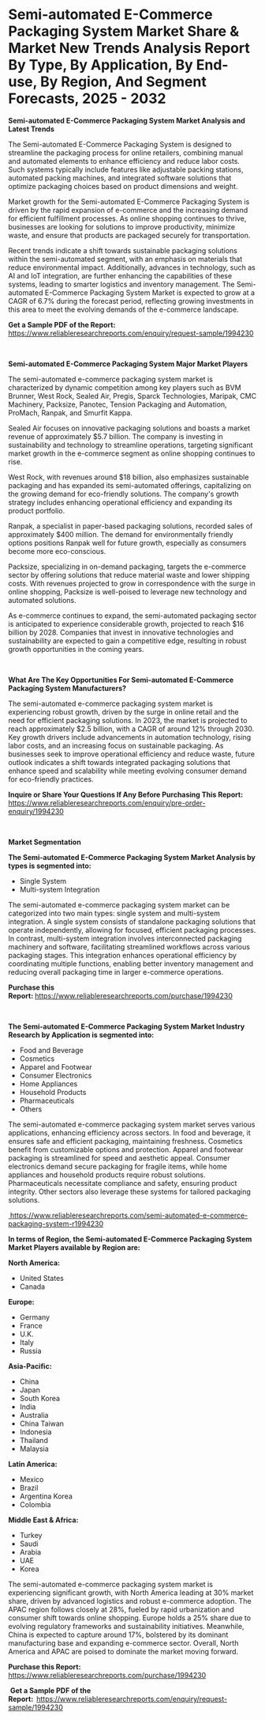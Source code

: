<p><h1>Semi-automated E-Commerce Packaging System Market Share & Market New Trends Analysis Report By Type, By Application, By End-use, By Region, And Segment Forecasts, 2025 - 2032</h1></p><p><strong>Semi-automated E-Commerce Packaging System Market Analysis and Latest Trends</strong></p>
<p><p>The Semi-automated E-Commerce Packaging System is designed to streamline the packaging process for online retailers, combining manual and automated elements to enhance efficiency and reduce labor costs. Such systems typically include features like adjustable packing stations, automated packing machines, and integrated software solutions that optimize packaging choices based on product dimensions and weight.</p><p>Market growth for the Semi-automated E-Commerce Packaging System is driven by the rapid expansion of e-commerce and the increasing demand for efficient fulfillment processes. As online shopping continues to thrive, businesses are looking for solutions to improve productivity, minimize waste, and ensure that products are packaged securely for transportation. </p><p>Recent trends indicate a shift towards sustainable packaging solutions within the semi-automated segment, with an emphasis on materials that reduce environmental impact. Additionally, advances in technology, such as AI and IoT integration, are further enhancing the capabilities of these systems, leading to smarter logistics and inventory management. The Semi-automated E-Commerce Packaging System Market is expected to grow at a CAGR of 6.7% during the forecast period, reflecting growing investments in this area to meet the evolving demands of the e-commerce landscape.</p></p>
<p><strong>Get a Sample PDF of the Report:&nbsp;</strong> <a href="https://www.reliableresearchreports.com/enquiry/request-sample/1994230?utm_campaign=116&utm_medium=2&utm_source=Github&utm_content=ia&utm_term=12042025&utm_id=semi-automated-e-commerce-packaging-system">https://www.reliableresearchreports.com/enquiry/request-sample/1994230</a></p>
<p>&nbsp;</p>
<p><strong>Semi-automated E-Commerce Packaging System Major Market Players</strong></p>
<p><p>The semi-automated e-commerce packaging system market is characterized by dynamic competition among key players such as BVM Brunner, West Rock, Sealed Air, Pregis, Sparck Technologies, Maripak, CMC Machinery, Packsize, Panotec, Tension Packaging and Automation, ProMach, Ranpak, and Smurfit Kappa. </p><p>Sealed Air focuses on innovative packaging solutions and boasts a market revenue of approximately $5.7 billion. The company is investing in sustainability and technology to streamline operations, targeting significant market growth in the e-commerce segment as online shopping continues to rise.</p><p>West Rock, with revenues around $18 billion, also emphasizes sustainable packaging and has expanded its semi-automated offerings, capitalizing on the growing demand for eco-friendly solutions. The company's growth strategy includes enhancing operational efficiency and expanding its product portfolio.</p><p>Ranpak, a specialist in paper-based packaging solutions, recorded sales of approximately $400 million. The demand for environmentally friendly options positions Ranpak well for future growth, especially as consumers become more eco-conscious.</p><p>Packsize, specializing in on-demand packaging, targets the e-commerce sector by offering solutions that reduce material waste and lower shipping costs. With revenues projected to grow in correspondence with the surge in online shopping, Packsize is well-poised to leverage new technology and automated solutions.</p><p>As e-commerce continues to expand, the semi-automated packaging sector is anticipated to experience considerable growth, projected to reach $16 billion by 2028. Companies that invest in innovative technologies and sustainability are expected to gain a competitive edge, resulting in robust growth opportunities in the coming years.</p></p>
<p>&nbsp;</p>
<p><strong>What Are The Key Opportunities For Semi-automated E-Commerce Packaging System Manufacturers?</strong></p>
<p><p>The semi-automated e-commerce packaging system market is experiencing robust growth, driven by the surge in online retail and the need for efficient packaging solutions. In 2023, the market is projected to reach approximately $2.5 billion, with a CAGR of around 12% through 2030. Key growth drivers include advancements in automation technology, rising labor costs, and an increasing focus on sustainable packaging. As businesses seek to improve operational efficiency and reduce waste, future outlook indicates a shift towards integrated packaging solutions that enhance speed and scalability while meeting evolving consumer demand for eco-friendly practices.</p></p>
<p><strong>Inquire or Share Your Questions If Any Before Purchasing This Report:</strong> <a href="https://www.reliableresearchreports.com/enquiry/pre-order-enquiry/1994230?utm_campaign=116&utm_medium=2&utm_source=Github&utm_content=ia&utm_term=12042025&utm_id=semi-automated-e-commerce-packaging-system">https://www.reliableresearchreports.com/enquiry/pre-order-enquiry/1994230</a></p>
<p>&nbsp;</p>
<p><strong>Market Segmentation</strong></p>
<p><strong>The Semi-automated E-Commerce Packaging System Market Analysis by types is segmented into:</strong></p>
<p><ul><li>Single System</li><li>Multi-system Integration</li></ul></p>
<p><p>The semi-automated e-commerce packaging system market can be categorized into two main types: single system and multi-system integration. A single system consists of standalone packaging solutions that operate independently, allowing for focused, efficient packaging processes. In contrast, multi-system integration involves interconnected packaging machinery and software, facilitating streamlined workflows across various packaging stages. This integration enhances operational efficiency by coordinating multiple functions, enabling better inventory management and reducing overall packaging time in larger e-commerce operations.</p></p>
<p><strong>Purchase this Report:&nbsp;</strong><a href="https://www.reliableresearchreports.com/purchase/1994230?utm_campaign=116&utm_medium=2&utm_source=Github&utm_content=ia&utm_term=12042025&utm_id=semi-automated-e-commerce-packaging-system">https://www.reliableresearchreports.com/purchase/1994230</a></p>
<p>&nbsp;</p>
<p><strong>The Semi-automated E-Commerce Packaging System Market Industry Research by Application is segmented into:</strong></p>
<p><ul><li>Food and Beverage</li><li>Cosmetics</li><li>Apparel and Footwear</li><li>Consumer Electronics</li><li>Home Appliances</li><li>Household Products</li><li>Pharmaceuticals</li><li>Others</li></ul></p>
<p><p>The semi-automated e-commerce packaging system market serves various applications, enhancing efficiency across sectors. In food and beverage, it ensures safe and efficient packaging, maintaining freshness. Cosmetics benefit from customizable options and protection. Apparel and footwear packaging is streamlined for speed and aesthetic appeal. Consumer electronics demand secure packaging for fragile items, while home appliances and household products require robust solutions. Pharmaceuticals necessitate compliance and safety, ensuring product integrity. Other sectors also leverage these systems for tailored packaging solutions.</p></p>
<p><a href="https://www.reliableresearchreports.com/semi-automated-e-commerce-packaging-system-r1994230?utm_campaign=116&utm_medium=2&utm_source=Github&utm_content=ia&utm_term=12042025&utm_id=semi-automated-e-commerce-packaging-system">&nbsp;https://www.reliableresearchreports.com/semi-automated-e-commerce-packaging-system-r1994230</a></p>
<p><strong>In terms of Region, the Semi-automated E-Commerce Packaging System Market Players available by Region are:</strong></p>
<p>
    <p> <strong> North America: </strong>
        <ul>
            <li>United States</li>
            <li>Canada</li>
        </ul>
        </p> 
    <p> <strong> Europe: </strong>
        <ul>
            <li>Germany</li>
            <li>France</li>
            <li>U.K.</li>
            <li>Italy</li>
            <li>Russia</li>
        </ul>
        </p> 
    <p> <strong> Asia-Pacific: </strong>
        <ul>
            <li>China</li>
            <li>Japan</li>
            <li>South Korea</li>
            <li>India</li>
            <li>Australia</li>
            <li>China Taiwan</li>
            <li>Indonesia</li>
            <li>Thailand</li>
            <li>Malaysia</li>
        </ul>
        </p> 
    <p> <strong> Latin America: </strong>
        <ul>
            <li>Mexico</li>
            <li>Brazil</li>
            <li>Argentina Korea</li>
            <li>Colombia</li>
        </ul>
        </p> 
    <p> <strong> Middle East & Africa: </strong>
        <ul>
            <li>Turkey</li>
            <li>Saudi</li>
            <li>Arabia</li>
            <li>UAE</li>
            <li>Korea</li>
        </ul>
    </p>
    </p>
<p><p>The semi-automated e-commerce packaging system market is experiencing significant growth, with North America leading at 30% market share, driven by advanced logistics and robust e-commerce adoption. The APAC region follows closely at 28%, fueled by rapid urbanization and consumer shift towards online shopping. Europe holds a 25% share due to evolving regulatory frameworks and sustainability initiatives. Meanwhile, China is expected to capture around 17%, bolstered by its dominant manufacturing base and expanding e-commerce sector. Overall, North America and APAC are poised to dominate the market moving forward.</p></p>
<p><strong>Purchase this Report: </strong><a href="https://www.reliableresearchreports.com/purchase/1994230?utm_campaign=116&utm_medium=2&utm_source=Github&utm_content=ia&utm_term=12042025&utm_id=semi-automated-e-commerce-packaging-system">https://www.reliableresearchreports.com/purchase/1994230</a></p>
<p>&nbsp;<strong>Get a Sample PDF of the Report:&nbsp;&nbsp;</strong><a href="https://www.reliableresearchreports.com/enquiry/request-sample/1994230?utm_campaign=116&utm_medium=2&utm_source=Github&utm_content=ia&utm_term=12042025&utm_id=semi-automated-e-commerce-packaging-system">https://www.reliableresearchreports.com/enquiry/request-sample/1994230</a></p>
<p><strong></strong></p>
<p><p></p><p></p><p></p></p>